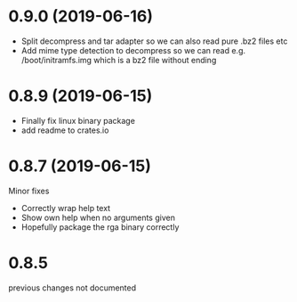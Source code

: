 # 0.9.0 (2019-06-16)

-   Split decompress and tar adapter so we can also read pure .bz2 files etc
-   Add mime type detection to decompress so we can read e.g. /boot/initramfs.img which is a bz2 file without ending

# 0.8.9 (2019-06-15)

-   Finally fix linux binary package
-   add readme to crates.io

# 0.8.7 (2019-06-15)

Minor fixes

-   Correctly wrap help text
-   Show own help when no arguments given
-   Hopefully package the rga binary correctly

# 0.8.5

previous changes not documented
